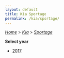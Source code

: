 ```yaml
---
layout: default
title: Kia Sportage
permalink: /kia/sportage/
---
```

[*Home*](/) > [*Kia*](/kia/) > [*Sportage*](/kia/sportage/)

**Select year**

- [2017](/kia/sportage/2017/)